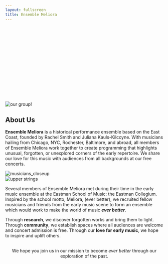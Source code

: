 ```yaml
---
layout: fullscreen
title: Ensemble Meliora
---
```


<div style="height: 15rem;"></div>

<img src="{{ site.baseurl }}/assets/img/mei_photoshoot/ensemblemeliora-087_HR.jpeg" alt="our group!" class="full-banner">

## About Us

<div class="text-image-row">
  <div class="text-column">
    <p>
      <strong>Ensemble Meliora</strong> is a historical performance ensemble based on the East Coast, founded by Rachel Smith and Juliana Kauls-Kilcoyne. With musicians hailing from Chicago, NYC, Rochester, Baltimore, and abroad, all members of Ensemble Meliora work together to create programming that highlights unusual, forgotten, or unexplored corners of the early repertoire. We share our love for this music with audiences from all backgrounds at our free concerts. 
    </p>
  </div>
  <div class="image-column">
    <img src="{{ site.baseurl }}/assets/img/mei_photoshoot/ensemblemeliora-071.jpg" alt="musicians_closeup" />
  </div>
</div>

<div class="text-image-row">
  <div class="image-column">
    <img src="{{ site.baseurl }}/assets/img/mei_photoshoot/ensemblemeliora-091.jpg" alt="upper strings" />
  </div>
  <div class="text-column">
    <p>
Several members of Ensemble Meliora met during their time in the early music ensemble at the Eastman School of Music: the Eastman Collegium. Inspired by the school motto, Meliora, (ever better), we recruited fellow musicians and friends from the early music scene to form an ensemble which would work to make the world of music <em><strong>ever better</strong></em>. 
    </p>
    <p>
  Through <strong>research</strong>, we discover forgotten works and bring them to light. Through <strong>community</strong>, we establish spaces where all audiences are welcome and concert admission is free. Through our <strong>love for early music</strong>, we hope to inspire and uplift others.
    </p>
  </div>
</div>
<br>
<p style="text-align: center; margin: 0 1rem;">
  We hope you join us in our mission to become <em>ever better</em> through our exploration of the past.
</p>
<br>



